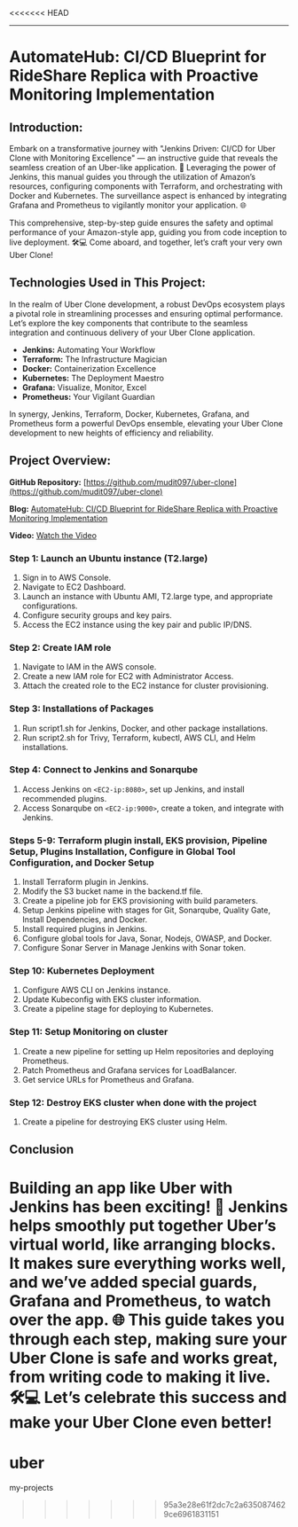<<<<<<< HEAD

---

# AutomateHub: CI/CD Blueprint for RideShare Replica with Proactive Monitoring Implementation

## Introduction:
Embark on a transformative journey with "Jenkins Driven: CI/CD for Uber Clone with Monitoring Excellence" — an instructive guide that reveals the seamless creation of an Uber-like application. 🚀 Leveraging the power of Jenkins, this manual guides you through the utilization of Amazon’s resources, configuring components with Terraform, and orchestrating with Docker and Kubernetes. The surveillance aspect is enhanced by integrating Grafana and Prometheus to vigilantly monitor your application. 🌐

This comprehensive, step-by-step guide ensures the safety and optimal performance of your Amazon-style app, guiding you from code inception to live deployment. 🛠️💻 Come aboard, and together, let’s craft your very own Uber Clone!

## Technologies Used in This Project:
In the realm of Uber Clone development, a robust DevOps ecosystem plays a pivotal role in streamlining processes and ensuring optimal performance. Let’s explore the key components that contribute to the seamless integration and continuous delivery of your Uber Clone application.

- **Jenkins:** Automating Your Workflow
- **Terraform:** The Infrastructure Magician
- **Docker:** Containerization Excellence
- **Kubernetes:** The Deployment Maestro
- **Grafana:** Visualize, Monitor, Excel
- **Prometheus:** Your Vigilant Guardian

In synergy, Jenkins, Terraform, Docker, Kubernetes, Grafana, and Prometheus form a powerful DevOps ensemble, elevating your Uber Clone development to new heights of efficiency and reliability.

## Project Overview:
**GitHub Repository:** [https://github.com/mudit097/uber-clone](https://github.com/mudit097/uber-clone)

**Blog:** [AutomateHub: CI/CD Blueprint for RideShare Replica with Proactive Monitoring Implementation](https://muditmathur121.medium.com/automatehub-ci-cd-blueprint-for-rideshare-replica-with-proactive-monitoring-implementation-e4e97a3fa834)

**Video:** [Watch the Video](https://drive.google.com/file/d/1yRPmPAkL37_JgI9RiXdHj_Wq89JuHrL3/view?usp=sharing)

### Step 1: Launch an Ubuntu instance (T2.large)
1. Sign in to AWS Console.
2. Navigate to EC2 Dashboard.
3. Launch an instance with Ubuntu AMI, T2.large type, and appropriate configurations.
4. Configure security groups and key pairs.
5. Access the EC2 instance using the key pair and public IP/DNS.

### Step 2: Create IAM role
1. Navigate to IAM in the AWS console.
2. Create a new IAM role for EC2 with Administrator Access.
3. Attach the created role to the EC2 instance for cluster provisioning.

### Step 3: Installations of Packages
1. Run script1.sh for Jenkins, Docker, and other package installations.
2. Run script2.sh for Trivy, Terraform, kubectl, AWS CLI, and Helm installations.

### Step 4: Connect to Jenkins and Sonarqube
1. Access Jenkins on `<EC2-ip:8080>`, set up Jenkins, and install recommended plugins.
2. Access Sonarqube on `<EC2-ip:9000>`, create a token, and integrate with Jenkins.

### Steps 5-9: Terraform plugin install, EKS provision, Pipeline Setup, Plugins Installation, Configure in Global Tool Configuration, and Docker Setup
1. Install Terraform plugin in Jenkins.
2. Modify the S3 bucket name in the backend.tf file.
3. Create a pipeline job for EKS provisioning with build parameters.
4. Setup Jenkins pipeline with stages for Git, Sonarqube, Quality Gate, Install Dependencies, and Docker.
5. Install required plugins in Jenkins.
6. Configure global tools for Java, Sonar, Nodejs, OWASP, and Docker.
7. Configure Sonar Server in Manage Jenkins with Sonar token.

### Step 10: Kubernetes Deployment
1. Configure AWS CLI on Jenkins instance.
2. Update Kubeconfig with EKS cluster information.
3. Create a pipeline stage for deploying to Kubernetes.

### Step 11: Setup Monitoring on cluster
1. Create a new pipeline for setting up Helm repositories and deploying Prometheus.
2. Patch Prometheus and Grafana services for LoadBalancer.
3. Get service URLs for Prometheus and Grafana.

### Step 12: Destroy EKS cluster when done with the project
1. Create a pipeline for destroying EKS cluster using Helm.

## Conclusion
Building an app like Uber with Jenkins has been exciting! 🚀 Jenkins helps smoothly put together Uber’s virtual world, like arranging blocks. It makes sure everything works well, and we’ve added special guards, Grafana and Prometheus, to watch over the app. 🌐 This guide takes you through each step, making sure your Uber Clone is safe and works great, from writing code to making it live. 🛠️💻 Let’s celebrate this success and make your Uber Clone even better!
=======
# uber
my-projects
>>>>>>> 95a3e28e61f2dc7c2a6350874629ce6961831151

